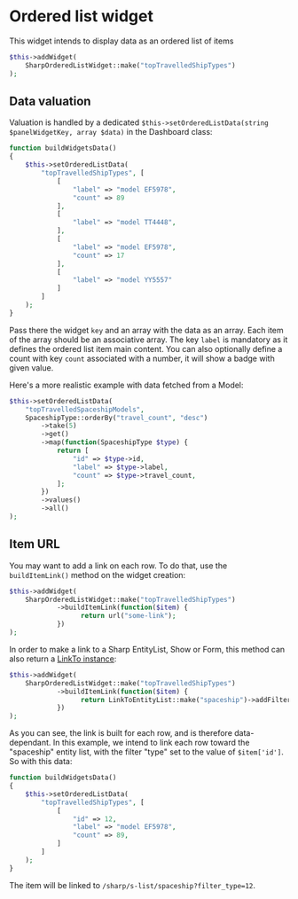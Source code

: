 # Ordered list widget

This widget intends to display data as an ordered list of items

```php
$this->addWidget(
    SharpOrderedListWidget::make("topTravelledShipTypes")
);
```

## Data valuation

Valuation is handled by a dedicated `$this->setOrderedListData(string $panelWidgetKey, array $data)` in the Dashboard class:

```php
function buildWidgetsData()
{
    $this->setOrderedListData(
        "topTravelledShipTypes", [
            [
                "label" => "model EF5978",
                "count" => 89
            ],
            [
                "label" => "model TT4448",
            ],
            [
                "label" => "model EF5978",
                "count" => 17
            ],
            [
                "label" => "model YY5557"
            ]
        ]
    );
}
```

Pass there the widget `key` and an array with the data as an array. Each item of the array should be an associative array. The key `label` is mandatory as it defines the ordered list item main content. 
You can also optionally define a count with key `count` associated with a number, it will show a badge with given value.

Here's a more realistic example with data fetched from a Model:

```php
$this->setOrderedListData(
    "topTravelledSpaceshipModels",
    SpaceshipType::orderBy("travel_count", "desc")
        ->take(5)
        ->get()
        ->map(function(SpaceshipType $type) {
            return [
                "id" => $type->id,
                "label" => $type->label,
                "count" => $type->travel_count,
            ];
        })
        ->values()
        ->all()
);
``` 

## Item URL

You may want to add a link on each row. To do that, use the `buildItemLink()` method on the widget creation:

```php
$this->addWidget(
    SharpOrderedListWidget::make("topTravelledShipTypes")
            ->buildItemLink(function($item) {
                  return url("some-link");
            })
);
```

In order to make a link to a Sharp EntityList, Show or Form, this method can also return a [LinkTo instance](../link-to.md):

```php
$this->addWidget(
    SharpOrderedListWidget::make("topTravelledShipTypes")
            ->buildItemLink(function($item) {
                  return LinkToEntityList::make("spaceship")->addFilter("type", $item['id']); 
            })
);
```

As you can see, the link is built for each row, and is therefore data-dependant. 
In this example, we intend to link each row toward the "spaceship" entity list, with the filter "type" set to the value of `$item['id']`. So with this data:

```php
function buildWidgetsData()
{
    $this->setOrderedListData(
        "topTravelledShipTypes", [
            [
                "id" => 12,
                "label" => "model EF5978",
                "count" => 89,
            ]
        ]
    );
}
```

The item will be linked to `/sharp/s-list/spaceship?filter_type=12`. 
